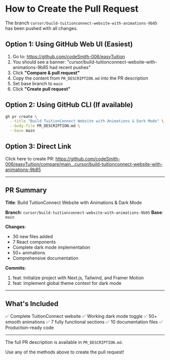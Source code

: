 # How to Create the Pull Request

The branch `cursor/build-tuitionconnect-website-with-animations-9b85` has been pushed with all changes.

## Option 1: Using GitHub Web UI (Easiest)

1. Go to: https://github.com/codeSmith-006/easyTuition
2. You should see a banner: "cursor/build-tuitionconnect-website-with-animations-9b85 had recent pushes"
3. Click **"Compare & pull request"**
4. Copy the content from `PR_DESCRIPTION.md` into the PR description
5. Set base branch to `main`
6. Click **"Create pull request"**

## Option 2: Using GitHub CLI (If available)

```bash
gh pr create \
  --title "Build TuitionConnect Website with Animations & Dark Mode" \
  --body-file PR_DESCRIPTION.md \
  --base main
```

## Option 3: Direct Link

Click here to create PR:
https://github.com/codeSmith-006/easyTuition/compare/main...cursor/build-tuitionconnect-website-with-animations-9b85

---

## PR Summary

**Title**: Build TuitionConnect Website with Animations & Dark Mode

**Branch**: `cursor/build-tuitionconnect-website-with-animations-9b85`
**Base**: `main`

**Changes**:
- 30 new files added
- 7 React components
- Complete dark mode implementation
- 50+ animations
- Comprehensive documentation

**Commits**:
1. feat: Initialize project with Next.js, Tailwind, and Framer Motion
2. feat: Implement global theme context for dark mode

---

## What's Included

✅ Complete TuitionConnect website
✅ Working dark mode toggle
✅ 50+ smooth animations
✅ 7 fully functional sections
✅ 10 documentation files
✅ Production-ready code

---

The full PR description is available in `PR_DESCRIPTION.md`.

Use any of the methods above to create the pull request!
